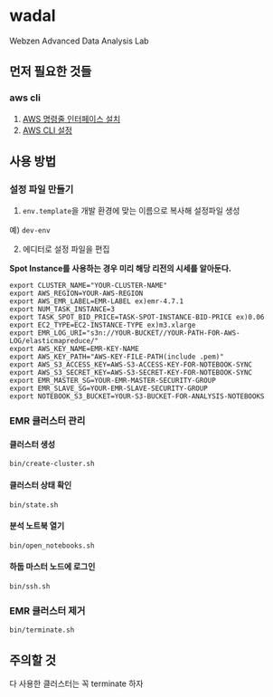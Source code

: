 # wadal

Webzen Advanced Data Analysis Lab

## 먼저 필요한 것들

### aws cli

1. [AWS 명령줄 인터페이스 설치](https://aws.amazon.com/ko/cli/)
2. [AWS CLI 설정](http://docs.aws.amazon.com/cli/latest/userguide/cli-chap-getting-started.html)

## 사용 방법

### 설정 파일 만들기

1. `env.template`을 개발 환경에 맞는 이름으로 복사해 설정파일 생성

  예) `dev-env`

2. 에디터로 설정 파일을 편집

**Spot Instance를 사용하는 경우 미리 해당 리전의 시세를 알아둔다.**

    export CLUSTER_NAME="YOUR-CLUSTER-NAME"
    export AWS_REGION=YOUR-AWS-REGION
    export AWS_EMR_LABEL=EMR-LABEL ex)emr-4.7.1
    export NUM_TASK_INSTANCE=3
    export TASK_SPOT_BID_PRICE=TASK-SPOT-INSTANCE-BID-PRICE ex)0.06
    export EC2_TYPE=EC2-INSTANCE-TYPE ex)m3.xlarge
    export EMR_LOG_URI="s3n://YOUR-BUCKET//YOUR-PATH-FOR-AWS-LOG/elasticmapreduce/"
    export AWS_KEY_NAME=EMR-KEY-NAME
    export AWS_KEY_PATH="AWS-KEY-FILE-PATH(include .pem)"
    export AWS_S3_ACCESS_KEY=AWS-S3-ACCESS-KEY-FOR-NOTEBOOK-SYNC
    export AWS_S3_SECRET_KEY=AWS-S3-SECRET-KEY-FOR-NOTEBOOK-SYNC
    export EMR_MASTER_SG=YOUR-EMR-MASTER-SECURITY-GROUP
    export EMR_SLAVE_SG=YOUR-EMR-SLAVE-SECURITY-GROUP
    export NOTEBOOK_S3_BUCKET=YOUR-S3-BUCKET-FOR-ANALYSIS-NOTEBOOKS

### EMR 클러스터 관리

#### 클러스터 생성

    bin/create-cluster.sh

#### 클러스터 상태 확인

    bin/state.sh

#### 분석 노트북 열기

    bin/open_notebooks.sh

#### 하둡 마스터 노드에 로그인

    bin/ssh.sh

### EMR 클러스터 제거
    bin/terminate.sh


## 주의할 것

다 사용한 클러스터는 꼭 terminate 하자


